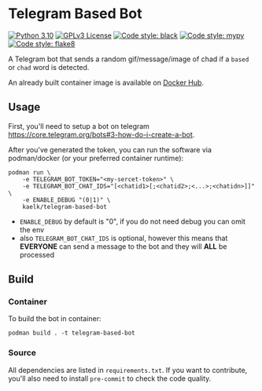 # Telegram Based Bot
[![Python 3.10](https://img.shields.io/badge/python-3.10-blue?style=flat-square&logo=python)](LICENSE)
[![GPLv3 License](https://img.shields.io/badge/license-GPLv3-green?style=flat-square&logo=legal)](LICENSE)
[![Code style: black](https://img.shields.io/badge/black-v22.3.0-orange?style=flat-square)](https://github.com/psf/black)
[![Code style: mypy](https://img.shields.io/badge/mypy-v0.950-orange?style=flat-square)](https://github.com/python/mypy)
[![Code style: flake8](https://img.shields.io/badge/flake8-3.9.0-orange?style=flat-square)](https://github.com/PyCQA/flake8)


A Telegram bot that sends a random gif/message/image of chad if a `based` or `chad` word is detected.

An already built container image is available on [Docker Hub](https://hub.docker.com/r/kaelk/telegram-based-bot).

## Usage
First, you'll need to setup a bot on telegram https://core.telegram.org/bots#3-how-do-i-create-a-bot.

After you've generated the token, you can run the software via podman/docker (or your preferred container runtime):
```
podman run \
    -e TELEGRAM_BOT_TOKEN="<my-sercet-token>" \
    -e TELEGRAM_BOT_CHAT_IDS="[<chatid1>[;<chatid2>;<...>;<chatidn>]]" \
    -e ENABLE_DEBUG "(0|1)" \
    kaelk/telegram-based-bot
```

* `ENABLE_DEBUG` by default is "0", if you do not need debug you can omit the env
* also `TELEGRAM_BOT_CHAT_IDS` is optional, however this means that **EVERYONE** can send a message to the bot
and they will **ALL** be processed

## Build

### Container

To build the bot in container:
```
podman build . -t telegram-based-bot
```

### Source
All dependencies are listed in `requirements.txt`.
If you want to contribute, you'll also need to install `pre-commit` to check the code quality.
